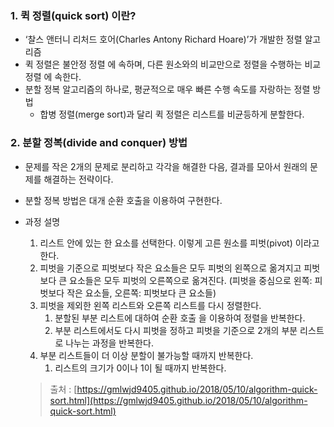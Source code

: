 ### 1. 퀵 정렬(quick sort) 이란?

- ‘찰스 앤터니 리처드 호어(Charles Antony Richard Hoare)’가 개발한 정렬 알고리즘
- 퀵 정렬은 불안정 정렬 에 속하며, 다른 원소와의 비교만으로 정렬을 수행하는 비교 정렬 에 속한다.
- 분할 정복 알고리즘의 하나로, 평균적으로 매우 빠른 수행 속도를 자랑하는 정렬 방법
    - 합병 정렬(merge sort)과 달리 퀵 정렬은 리스트를 비균등하게 분할한다.

### 2. 분할 정복(divide and conquer) 방법

- 문제를 작은 2개의 문제로 분리하고 각각을 해결한 다음, 결과를 모아서 원래의 문제를 해결하는 전략이다.
- 분할 정복 방법은 대개 순환 호출을 이용하여 구현한다.
- 과정 설명
    1. 리스트 안에 있는 한 요소를 선택한다. 이렇게 고른 원소를 피벗(pivot) 이라고 한다.
    2. 피벗을 기준으로 피벗보다 작은 요소들은 모두 피벗의 왼쪽으로 옮겨지고 피벗보다 큰 요소들은 모두 피벗의 오른쪽으로 옮겨진다. (피벗을 중심으로 왼쪽: 피벗보다 작은 요소들, 오른쪽: 피벗보다 큰 요소들)
    3. 피벗을 제외한 왼쪽 리스트와 오른쪽 리스트를 다시 정렬한다.
        1. 분할된 부분 리스트에 대하여 순환 호출 을 이용하여 정렬을 반복한다.
        2. 부분 리스트에서도 다시 피벗을 정하고 피벗을 기준으로 2개의 부분 리스트로 나누는 과정을 반복한다.
    4. 부분 리스트들이 더 이상 분할이 불가능할 때까지 반복한다.
        1. 리스트의 크기가 0이나 1이 될 때까지 반복한다.

  > 출처 : [https://gmlwjd9405.github.io/2018/05/10/algorithm-quick-sort.html](https://gmlwjd9405.github.io/2018/05/10/algorithm-quick-sort.html)
